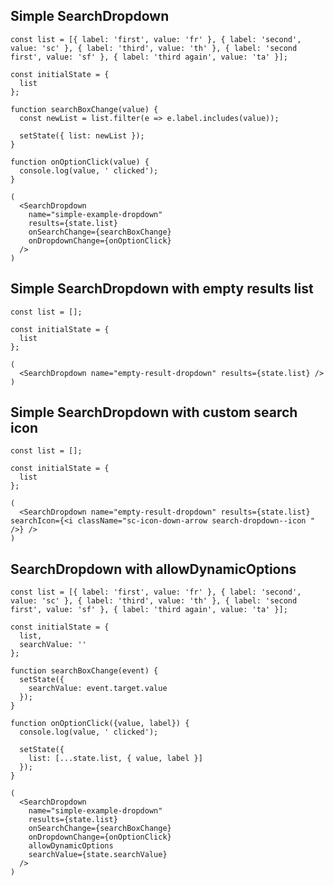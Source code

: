 ## Simple SearchDropdown

    const list = [{ label: 'first', value: 'fr' }, { label: 'second', value: 'sc' }, { label: 'third', value: 'th' }, { label: 'second first', value: 'sf' }, { label: 'third again', value: 'ta' }];

    const initialState = {
      list
    };

    function searchBoxChange(value) {
      const newList = list.filter(e => e.label.includes(value));

      setState({ list: newList });
    }

    function onOptionClick(value) {
      console.log(value, ' clicked');
    }

    (
      <SearchDropdown
        name="simple-example-dropdown"
        results={state.list}
        onSearchChange={searchBoxChange}
        onDropdownChange={onOptionClick}
      />
    )

## Simple SearchDropdown with empty results list

    const list = [];

    const initialState = {
      list
    };

    (
      <SearchDropdown name="empty-result-dropdown" results={state.list} />
    )

## Simple SearchDropdown with custom search icon

    const list = [];

    const initialState = {
      list
    };

    (
      <SearchDropdown name="empty-result-dropdown" results={state.list} searchIcon={<i className="sc-icon-down-arrow search-dropdown--icon " />} />
    )

## SearchDropdown with allowDynamicOptions

    const list = [{ label: 'first', value: 'fr' }, { label: 'second', value: 'sc' }, { label: 'third', value: 'th' }, { label: 'second first', value: 'sf' }, { label: 'third again', value: 'ta' }];

    const initialState = {
      list,
      searchValue: ''
    };

    function searchBoxChange(event) {
      setState({
        searchValue: event.target.value
      });
    }

    function onOptionClick({value, label}) {
      console.log(value, ' clicked');

      setState({
        list: [...state.list, { value, label }]
      });
    }

    (
      <SearchDropdown
        name="simple-example-dropdown"
        results={state.list}
        onSearchChange={searchBoxChange}
        onDropdownChange={onOptionClick}
        allowDynamicOptions
        searchValue={state.searchValue}
      />
    )
